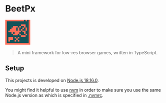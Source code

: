 # BeetPx

![BeetPx logo](./logo/BeetPx%20logo%20(x5).png)

> A mini framework for low-res browser games, written in TypeScript.

## Setup

This projects is developed on [Node.js 18.16.0](https://nodejs.org/dist/latest-v18.x/docs/api/).

You might find it helpful to use
[nvm](https://github.com/nvm-sh/nvm#installing-and-updating) in order to make sure you use the same Node.js version as
which is specified in [.nvmrc](.nvmrc).
